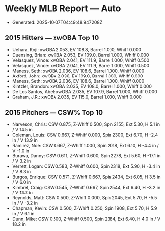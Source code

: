 # Weekly MLB Report — Auto

- Generated: 2025-10-07T04:49:48.947208Z

## 2015 Hitters — xwOBA Top 10
- Uehara, Koji: xwOBA 2.053, EV 108.8, Barrel 1.000, Whiff 0.000
- Duensing, Brian: xwOBA 2.053, EV 109.0, Barrel 1.000, Whiff 0.000
- Velasquez, Vince: xwOBA 2.041, EV 111.9, Barrel 1.000, Whiff 0.500
- Velasquez, Vince: xwOBA 2.041, EV 111.9, Barrel 1.000, Whiff 0.500
- Maness, Seth: xwOBA 2.036, EV 108.6, Barrel 1.000, Whiff 0.000
- Axford, John: xwOBA 2.036, EV 109.0, Barrel 1.000, Whiff 0.000
- Maness, Seth: xwOBA 2.036, EV 108.6, Barrel 1.000, Whiff 0.000
- Kintzler, Brandon: xwOBA 2.035, EV 108.0, Barrel 1.000, Whiff 0.000
- De Los Santos, Abel: xwOBA 2.035, EV 107.9, Barrel 1.000, Whiff 0.000
- Graham, J.R.: xwOBA 2.035, EV 115.0, Barrel 1.000, Whiff 0.000

## 2015 Pitchers — CSW% Top 10
- Narveson, Chris: CSW 0.875, Z-Whiff 0.500, Spin 2155, Ext 5.30, H 5.1 in / V 14.5 in
- Coleman, Louis: CSW 0.667, Z-Whiff 0.000, Spin 2300, Ext 6.70, H -2.4 in / V 13.9 in
- Ramirez, Noé: CSW 0.667, Z-Whiff 1.000, Spin 2018, Ext 6.10, H -4.4 in / V -1.0 in
- Burawa, Danny: CSW 0.611, Z-Whiff 0.600, Spin 2278, Ext 5.60, H -17.1 in / V 3.2 in
- Verrett, Logan: CSW 0.583, Z-Whiff 0.600, Spin 2318, Ext 5.90, H -3.4 in / V 8.3 in
- Burgos, Enrique: CSW 0.571, Z-Whiff 0.667, Spin 2434, Ext 6.05, H 3.5 in / V 6.0 in
- Kimbrel, Craig: CSW 0.545, Z-Whiff 0.667, Spin 2544, Ext 6.40, H -3.2 in / V 13.2 in
- Reynolds, Matt: CSW 0.500, Z-Whiff 0.000, Spin 2045, Ext 5.70, H -5.5 in / V -3.2 in
- Chapman, Kevin: CSW 0.500, Z-Whiff 0.250, Spin 1908, Ext 5.70, H 5.9 in / V 6.1 in
- Dunn, Mike: CSW 0.500, Z-Whiff 0.500, Spin 2384, Ext 6.40, H 4.0 in / V 18.2 in
